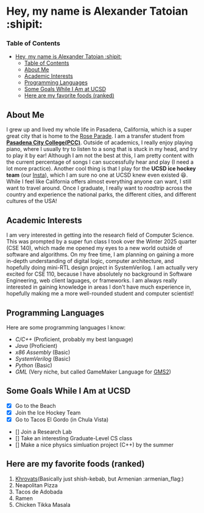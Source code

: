 
# Hey, my name is Alexander Tatoian :shipit:
### Table of Contents
- [Hey, my name is Alexander Tatoian :shipit:](#hey-my-name-is-alexander-tatoian-shipit)
    - [Table of Contents](#table-of-contents)
  - [About Me](#about-me)
  - [Academic Interests](#academic-interests)
  - [Programming Languages](#programming-languages)
  - [Some Goals While I Am at UCSD](#some-goals-while-i-am-at-ucsd)
  - [Here are my favorite foods (ranked)](#here-are-my-favorite-foods-ranked)
## About Me
I grew up and lived my whole life in Pasadena, California, which is a super great city that is home to the [Rose Parade](https://tournamentofroses.com/).
I am a transfer student from **[Pasadena City College(PCC)](pasadena.edu)**. Outside of academics, I really enjoy playing piano, where I usually try to listen to a song that is stuck in my head, and try to play it by ear! Although I am not the best at this, I am pretty content with the current percentage of songs I can successfully hear and play (I need a lot more practice). Another cool thing 
is that I play for the **UCSD ice hockey team** (our [Insta](https://www.instagram.com/accounts/login/?next=https%3A%2F%2Fwww.instagram.com%2Fucsdicehockey%2F%3Fhl%3Den&is_from_rle)), which I am sure no one at UCSD knew even existed :laughing:. While I feel like California offers almost everything anyone can want, I still want to travel around. Once I graduate, I really want to _roadtrip_ across the country and experience the national parks, the different cities, and different cultures of the USA!
## Academic Interests
I am very interested in getting into the research field of Computer Science. This was prompted by a super fun class I took over the Winter 2025 quarter (CSE 140), which made me opened my eyes to a new world outside of software and algorithms. On my free time, I am planning on gaining a more in-depth understanding of digital logic, computer architecture, and hopefully doing mini-RTL design project in SystemVerilog. I am actually very excited for CSE 110, because I have absolutely no background in Software Engineering, web client laguages, or frameworks. I am always really interested in gaining knowledge in areas I don't have much experience in, hopefully making me a more well-rounded student and computer scientist!
## Programming Languages
Here are some programming languages I know:
- _C/C++_ (Proficient, probably my best language)
- _Java_ (Proficient)
- _x86 Assembly_ (Basic)
- _SystemVerilog_ (Basic)
- _Python_ (Basic)
- _GML_ (Very niche, but called GameMaker Language for [GMS2](https://gamemaker.io/en))
## Some Goals While I Am at UCSD
- [x] Go to the Beach
- [x] Join the Ice Hockey Team
- [x] Go to Tacos El Gordo (in Chula Vista)
- [] Join a Research Lab
- [] Take an interesting Graduate-Level CS class
- [] Make a nice physics simluation project (C++) by the summer
## Here are my favorite foods (ranked)
1. [Khrovats](https://en.wikipedia.org/wiki/Khorovats)(Basically just shish-kebab, but Armenian :armenian_flag:)
2. Neapolitan Pizza
3. Tacos de Adobada
4. Ramen
5. Chicken Tikka Masala

